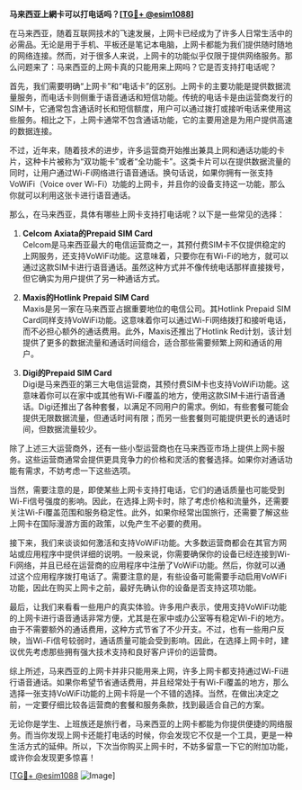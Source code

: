 **马来西亚上網卡可以打电话吗？[[TG💪+ @esim1088](https://t.me/s/esim1088)]**

在马来西亚，随着互联网技术的飞速发展，上网卡已经成为了许多人日常生活中的必需品。无论是用于手机、平板还是笔记本电脑，上网卡都能为我们提供随时随地的网络连接。然而，对于很多人来说，上网卡的功能似乎仅限于提供网络服务。那么问题来了：马来西亚的上网卡真的只能用来上网吗？它是否支持打电话呢？

首先，我们需要明确“上网卡”和“电话卡”的区别。上网卡的主要功能是提供数据流量服务，而电话卡则侧重于语音通话和短信功能。传统的电话卡是由运营商发行的SIM卡，它通常包含通话时长和短信额度，用户可以通过拨打或接听电话来使用这些服务。相比之下，上网卡通常不包含通话功能，它的主要用途是为用户提供高速的数据连接。

不过，近年来，随着技术的进步，许多运营商开始推出兼具上网和通话功能的卡片，这种卡片被称为“双功能卡”或者“全功能卡”。这类卡片可以在提供数据流量的同时，让用户通过Wi-Fi网络进行语音通话。换句话说，如果你拥有一张支持VoWiFi（Voice over Wi-Fi）功能的上网卡，并且你的设备支持这一功能，那么你就可以利用这张卡进行语音通话。

那么，在马来西亚，具体有哪些上网卡支持打电话呢？以下是一些常见的选择：

1. **Celcom Axiata的Prepaid SIM Card**  
   Celcom是马来西亚最大的电信运营商之一，其预付费SIM卡不仅提供稳定的上网服务，还支持VoWiFi功能。这意味着，只要你在有Wi-Fi的地方，就可以通过这款SIM卡进行语音通话。虽然这种方式并不像传统电话那样直接拨号，但它确实为用户提供了另一种通话方式。

2. **Maxis的Hotlink Prepaid SIM Card**  
   Maxis是另一家在马来西亚占据重要地位的电信公司。其Hotlink Prepaid SIM Card同样支持VoWiFi功能。这意味着你可以通过Wi-Fi网络拨打和接听电话，而不必担心额外的通话费用。此外，Maxis还推出了Hotlink Red计划，该计划提供了更多的数据流量和通话时间组合，适合那些需要频繁上网和通话的用户。

3. **Digi的Prepaid SIM Card**  
   Digi是马来西亚的第三大电信运营商，其预付费SIM卡也支持VoWiFi功能。这意味着你可以在家中或其他有Wi-Fi覆盖的地方，使用这款SIM卡进行语音通话。Digi还推出了各种套餐，以满足不同用户的需求。例如，有些套餐可能会提供无限数据流量，但通话时间有限；而另一些套餐则可能提供更长的通话时间，但数据流量较少。

除了上述三大运营商外，还有一些小型运营商也在马来西亚市场上提供上网卡服务。这些运营商通常会提供更具竞争力的价格和灵活的套餐选择。如果你对通话功能有需求，不妨考虑一下这些选项。

当然，需要注意的是，即使某些上网卡支持打电话，它们的通话质量也可能受到Wi-Fi信号强度的影响。因此，在选择上网卡时，除了考虑价格和流量外，还需要关注Wi-Fi覆盖范围和服务稳定性。此外，如果你经常出国旅行，还需要了解这些上网卡在国际漫游方面的政策，以免产生不必要的费用。

接下来，我们来谈谈如何激活和支持VoWiFi功能。大多数运营商都会在其官方网站或应用程序中提供详细的说明。一般来说，你需要确保你的设备已经连接到Wi-Fi网络，并且已经在运营商的应用程序中注册了VoWiFi功能。然后，你就可以通过这个应用程序拨打电话了。需要注意的是，有些设备可能需要手动启用VoWiFi功能，因此在购买上网卡之前，最好先确认你的设备是否支持这项功能。

最后，让我们来看看一些用户的真实体验。许多用户表示，使用支持VoWiFi功能的上网卡进行语音通话非常方便，尤其是在家中或办公室等有稳定Wi-Fi的地方。由于不需要额外的通话费用，这种方式节省了不少开支。不过，也有一些用户反映，当Wi-Fi信号较弱时，通话质量可能会受到影响。因此，在选择上网卡时，建议优先考虑那些拥有强大技术支持和良好客户评价的运营商。

综上所述，马来西亚的上网卡并非只能用来上网，许多上网卡都支持通过Wi-Fi进行语音通话。如果你希望节省通话费用，并且经常处于有Wi-Fi覆盖的地方，那么选择一张支持VoWiFi功能的上网卡将是一个不错的选择。当然，在做出决定之前，一定要仔细比较各运营商的套餐和服务条款，找到最适合自己的方案。

无论你是学生、上班族还是旅行者，马来西亚的上网卡都能为你提供便捷的网络服务。而当你发现上网卡还能打电话的时候，你会发现它不仅是一个工具，更是一种生活方式的延伸。所以，下次当你购买上网卡时，不妨多留意一下它的附加功能，或许你会发现更多惊喜！

[[TG💪+ @esim1088](https://t.me/s/esim1088) ![Image](https://i.postimg.cc/4NQfJmqS/Snipaste-2025-05-13-00-14-12.png)]